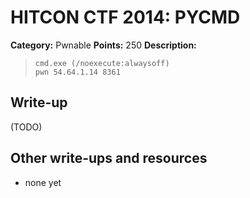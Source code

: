 # HITCON CTF 2014: PYCMD

**Category:** Pwnable
**Points:** 250
**Description:**

> ```
> cmd.exe (/noexecute:alwaysoff)
> pwn 54.64.1.14 8361
> ```

## Write-up

(TODO)

## Other write-ups and resources

* none yet
